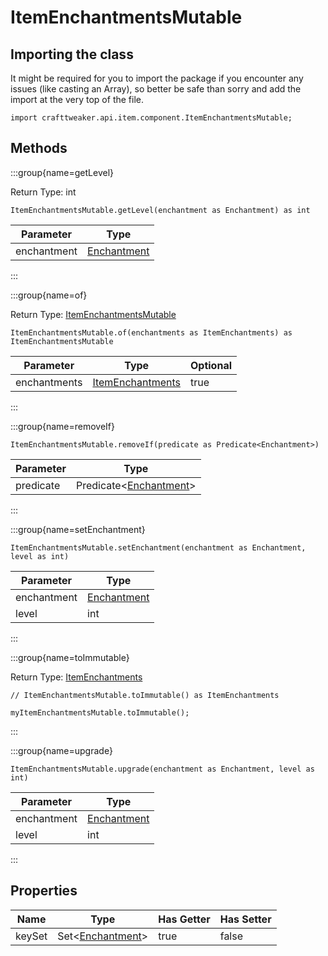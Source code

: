 # ItemEnchantmentsMutable

## Importing the class

It might be required for you to import the package if you encounter any issues (like casting an Array), so better be safe than sorry and add the import at the very top of the file.
```zenscript
import crafttweaker.api.item.component.ItemEnchantmentsMutable;
```


## Methods

:::group{name=getLevel}

Return Type: int

```zenscript
ItemEnchantmentsMutable.getLevel(enchantment as Enchantment) as int
```

|  Parameter  |                           Type                           |
|-------------|----------------------------------------------------------|
| enchantment | [Enchantment](/vanilla/api/item/enchantment/Enchantment) |


:::

:::group{name=of}

Return Type: [ItemEnchantmentsMutable](/vanilla/api/item/component/ItemEnchantmentsMutable)

```zenscript
ItemEnchantmentsMutable.of(enchantments as ItemEnchantments) as ItemEnchantmentsMutable
```

|  Parameter   |                               Type                               | Optional |
|--------------|------------------------------------------------------------------|----------|
| enchantments | [ItemEnchantments](/vanilla/api/item/component/ItemEnchantments) | true     |


:::

:::group{name=removeIf}

```zenscript
ItemEnchantmentsMutable.removeIf(predicate as Predicate<Enchantment>)
```

| Parameter |                                   Type                                    |
|-----------|---------------------------------------------------------------------------|
| predicate | Predicate&lt;[Enchantment](/vanilla/api/item/enchantment/Enchantment)&gt; |


:::

:::group{name=setEnchantment}

```zenscript
ItemEnchantmentsMutable.setEnchantment(enchantment as Enchantment, level as int)
```

|  Parameter  |                           Type                           |
|-------------|----------------------------------------------------------|
| enchantment | [Enchantment](/vanilla/api/item/enchantment/Enchantment) |
| level       | int                                                      |


:::

:::group{name=toImmutable}

Return Type: [ItemEnchantments](/vanilla/api/item/component/ItemEnchantments)

```zenscript
// ItemEnchantmentsMutable.toImmutable() as ItemEnchantments

myItemEnchantmentsMutable.toImmutable();
```

:::

:::group{name=upgrade}

```zenscript
ItemEnchantmentsMutable.upgrade(enchantment as Enchantment, level as int)
```

|  Parameter  |                           Type                           |
|-------------|----------------------------------------------------------|
| enchantment | [Enchantment](/vanilla/api/item/enchantment/Enchantment) |
| level       | int                                                      |


:::


## Properties

|  Name  |                                Type                                 | Has Getter | Has Setter |
|--------|---------------------------------------------------------------------|------------|------------|
| keySet | Set&lt;[Enchantment](/vanilla/api/item/enchantment/Enchantment)&gt; | true       | false      |

